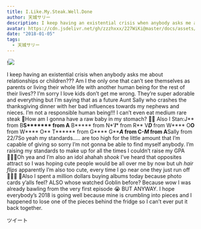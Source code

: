 ```yaml
---
title: I.Like.My.Steak.Well.Done
author: 天城サリー
description: I keep having an existential crisis when anybody asks me about relationships or children??? Am I the only one that can’t see themselves as parents or living their whole life with another human bein...
avatar: https://cdn.jsdelivr.net/gh/zzzhxxx/227WiKi@master/docs/assets/photo/avatar/sally.jpg
date: "2018-01-05"
tags:
  - 天城サリー
---
```


!![](https://cdn.jsdelivr.net/gh/zzzhxxx/227WiKi-image@master/blog-image/sally-2018-01-05_1.jpg)


I keep having an existential crisis when anybody asks me about relationships or children??? Am I the only one that can’t see themselves as parents or living their whole life with another human being for the rest of their lives?? I’m sorry I love kids don’t get me wrong. They’re super adorable and everything but I’m saying that as a future Aunt Sally who crashes the thanksgiving dinner with her bad influences towards my nephews and nieces. I’m not a responsible human being!!! I can’t even eat medium rare steak 🥩How am I gonna have a raw baby in my stomach? 👶🏻 Also I Stan:J** from B**S******* from A** B***** from N*’***I**** from R** V*****D***** from W**** O**O** from W**** O** T****** from G**** G*********A*** from C-***M*** from A****Sally from 22/7So yeah my standards..... are too high for the little amount that I’m capable of giving so sorry I’m not gonna be able to find myself anybody. I’m raising my standards to make up for all the times I couldn’t raise my GPA 🤷🏻‍♀️Oh yea and I’m also an idol ahahah *shook* I’ve heard that opposites attract so I was hoping cute people would be all over me by now but uh *hair flips* apparently I’m also too cute, every time I go near one they just run off 🏃🏻‍♀️ 🌛Also I spent a million dollars buying albums today because photo cards y’alls feel? ALSO whose watched Goblin before? Because wow I was already bawling from the very first episode 😭 BUT ANYWAY. I hope everybody’s 2018 is going well because mine is crumbling into pieces and I happened to lose one of the pieces behind the fridge so I can’t ever put it back together. 


ツイート



